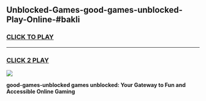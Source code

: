 
## Unblocked-Games-good-games-unblocked-Play-Online-#bakli
<h3>
<a href="https://premium.freeplayer.one?title=good-games-unblocked&ref=27F">CLICK TO PLAY</a></h3>
<hr>

<h3>
<a href="https://premium.freeplayer.one?title=good-games-unblocked&ref=27F">CLICK 2 PLAY</a>
  
</h3>

<a href="https://premium.freeplayer.one?title=good-games-unblocked&ref=27F"><img src="https://clearcache.store/games.png"></a>


**good-games-unblocked games unblocked: Your Gateway to Fun and Accessible Online Gaming**
